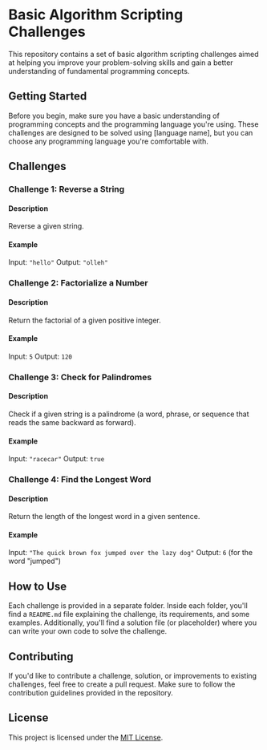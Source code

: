 # Basic Algorithm Scripting Challenges

This repository contains a set of basic algorithm scripting challenges aimed at helping you improve your problem-solving skills and gain a better understanding of fundamental programming concepts.

## Getting Started

Before you begin, make sure you have a basic understanding of programming concepts and the programming language you're using. These challenges are designed to be solved using [language name], but you can choose any programming language you're comfortable with.

## Challenges

### Challenge 1: Reverse a String

#### Description

Reverse a given string.

#### Example

Input: `"hello"`
Output: `"olleh"`

### Challenge 2: Factorialize a Number

#### Description

Return the factorial of a given positive integer.

#### Example

Input: `5`
Output: `120`

### Challenge 3: Check for Palindromes

#### Description

Check if a given string is a palindrome (a word, phrase, or sequence that reads the same backward as forward).

#### Example

Input: `"racecar"`
Output: `true`

### Challenge 4: Find the Longest Word

#### Description

Return the length of the longest word in a given sentence.

#### Example

Input: `"The quick brown fox jumped over the lazy dog"`
Output: `6` (for the word "jumped")

## How to Use

Each challenge is provided in a separate folder. Inside each folder, you'll find a `README.md` file explaining the challenge, its requirements, and some examples. Additionally, you'll find a solution file (or placeholder) where you can write your own code to solve the challenge.

## Contributing

If you'd like to contribute a challenge, solution, or improvements to existing challenges, feel free to create a pull request. Make sure to follow the contribution guidelines provided in the repository.

## License

This project is licensed under the [MIT License](LICENSE).

